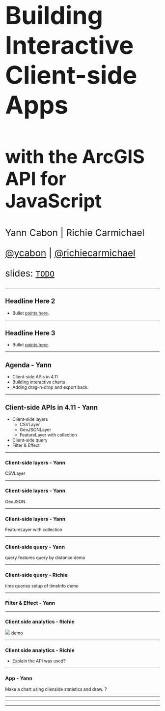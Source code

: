 <!-- .slide: data-background="../reveal.js/img/2019/devsummit/bg-1.png" -->

<h1 style="text-align: left; font-size: 80px;">Building Interactive Client-side Apps</h1>
<h2 style="text-align: left; font-size: 60px;">with the ArcGIS API for JavaScript</h2>
<p style="text-align: left; font-size: 30px;">Yann Cabon | Richie Carmichael</p>
<p style="text-align: left; font-size: 30px;"><a href="https://github.com/ycabon">@ycabon</a> | <a href="https://github.com/richiecarmichael">@richiecarmichael</a></p>
    <p style="text-align: left; font-size: 30px;">slides: <a href=""><code>TODO</code></a></p>

---

<!-- .slide: data-background="../reveal.js/img/2019/devsummit/bg-2.png" -->

## Headline Here 2

* Bullet [points here](http://hakim.se).

---

<!-- .slide: data-background="../reveal.js/img/2019/devsummit/bg-3.png" -->

## Headline Here 3

* Bullet [points here](http://hakim.se).

---

## Agenda - Yann

- Client-side APIs in 4.11
- Building interactive charts
- Adding drag-n-drop and export back.

---

## Client-side APIs in 4.11 - Yann

- Client-side layers
  - CSVLayer
  - GeoJSONLayer
  - FeatureLayer with collection
- Client-side query
- Filter & Effect

---

### Client-side layers - Yann

CSVLayer

---

### Client-side layers - Yann

GeoJSON

---

### Client-side layers - Yann

FeatureLayer with collection

---

### Client-side query - Yann

query features
query by distance
demo

---

### Client-side query - Richie

time queries
setup of timeInfo
demo

---

### Filter & Effect - Yann

---

### Client side analytics - Richie
![](./blue-light.gif)
[demo](https://apl.esri.com/jg/BlueLights/index.html)

---

### Client side analytics - Richie

- Explain the API was used?

---

### App - Yann

Make a chart using clienside statistics and draw. ?

---

---

<!-- .slide: data-background="../reveal.js/img/2019/devsummit/bg-esri.png" -->

---

<!-- .slide: data-background="../reveal.js/img/2019/devsummit/bg-rating.png" -->